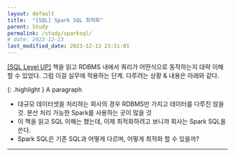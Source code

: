 ```yaml
---
layout: default
title:  "[SQL] Spark SQL 최적화"
parent: Study
permalink: /study/sparksql/
# date: 2023-12-13
last_modified_date: 2023-12-13 23:51:01
---
```



[[SQL Level UP]](https://s-seo.github.io/book/SQLLevelUp/) 책을 읽고 RDBMS 내에서 쿼리가 어떤식으로 동작하는지 대략 이해할 수 있었다. 그럼 이걸 실무에 적용하는 단계. 다루려는 상황 & 내용은 아래와 같다.

{: .highlight }
A paragraph

- 대규모 데이터셋을 처리하는 회사의 경우 RDBMS만 가지고 데이터를 다루진 않을 것. 분산 처리 가능한 Spark를 사용하는 곳이 많을 것
- 이 책을 읽고 SQL 이해는 했는데, 이제 최적화하려고 보니까 회사는 Spark SQL을 쓴다.
- Spark SQL은 기존 SQL과 어떻게 다르며, 어떻게 최적화 할 수 있을까?

***



